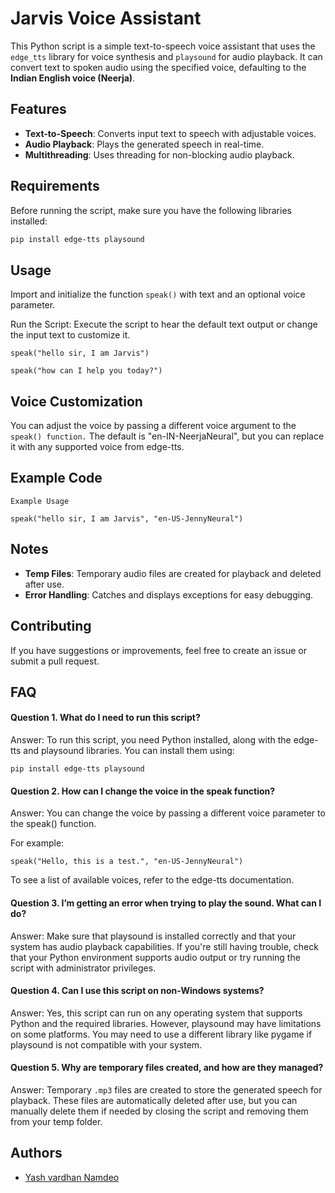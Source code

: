 

# Jarvis Voice Assistant

This Python script is a simple text-to-speech voice assistant that uses the `edge_tts` library for voice synthesis and `playsound` for audio playback. It can convert text to spoken audio using the specified voice, defaulting to the **Indian English voice (Neerja)**.

## Features

- **Text-to-Speech**: Converts input text to speech with adjustable voices.
- **Audio Playback**: Plays the generated speech in real-time.
- **Multithreading**: Uses threading for non-blocking audio playback.

## Requirements

Before running the script, make sure you have the following libraries installed:

```bash
pip install edge-tts playsound
```
## Usage

Import and initialize the function `speak()` with text and an optional voice parameter.

Run the Script: Execute the script to hear the default text output or change the input text to customize it.
```
speak("hello sir, I am Jarvis")

speak("how can I help you today?")
```

## Voice Customization

You can adjust the voice by passing a different voice argument to the `speak() function.` The default is "en-IN-NeerjaNeural", but you can replace it with any supported voice from edge-tts.
## Example Code

```
Example Usage

speak("hello sir, I am Jarvis", "en-US-JennyNeural")
```

## Notes

- **Temp Files**: Temporary audio files are created for playback and deleted after use.
- **Error Handling**: Catches and displays exceptions for easy debugging.

## Contributing

If you have suggestions or improvements, feel free to create an issue or submit a pull request.

## FAQ

#### Question 1. What do I need to run this script?

Answer: To run this script, you need Python installed, along with the edge-tts and playsound libraries. You can install them using:

```pip install edge-tts playsound```

#### Question 2. How can I change the voice in the speak function?

Answer: You can change the voice by passing a different voice parameter to the speak() function.

 For example:

```speak("Hello, this is a test.", "en-US-JennyNeural")```

To see a list of available voices, refer to the edge-tts documentation.

#### Question 3. I’m getting an error when trying to play the sound. What can I do?

Answer: Make sure that playsound is installed correctly and that your system has audio playback capabilities. If you're still having trouble, check that your Python environment supports audio output or try running the script with administrator privileges.

#### Question 4. Can I use this script on non-Windows systems?

Answer: Yes, this script can run on any operating system that supports Python and the required libraries. However, playsound may have limitations on some platforms. You may need to use a different library like pygame if playsound is not compatible with your system.

#### Question 5. Why are temporary files created, and how are they managed?

Answer: Temporary `.mp3` files are created to store the generated speech for playback. These files are automatically deleted after use, but you can manually delete them if needed by closing the script and removing them from your temp folder.


## Authors

- [Yash vardhan Namdeo](https://www.github.com/YashVardhan-coder)

